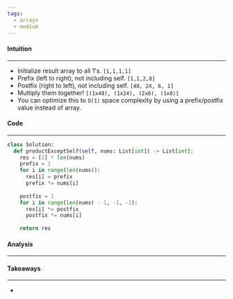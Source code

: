 ```yaml
---
tags:
  - arrays
  - medium
---
```


#### Intuition
---
- Initialize result array to all 1's. `[1,1,1,1]`
- Prefix (left to right), not including self. `[1,1,2,8]`
- Postfix (right to left), not including self. `[48, 24, 6, 1]`
- Multiply them together! `[(1x48), (1x24), (2x6), (1x8)]`
- You can optimize this to `O(1)` space complexity by using a prefix/postfix value instead of array.

#### Code
---

```python
class Solution:
  def productExceptSelf(self, nums: List[int]) -> List[int]:
    res = [1] * len(nums)
    prefix = 1
    for i in range(len(nums)):
      res[i] = prefix
      prefix *= nums[i]
    
    postfix = 1
    for i in range(len(nums) - 1, -1, -1):
      res[i] *= postfix
      postfix *= nums[i]
    
    return res
```

#### Analysis
---


#### Takeaways
---
- 